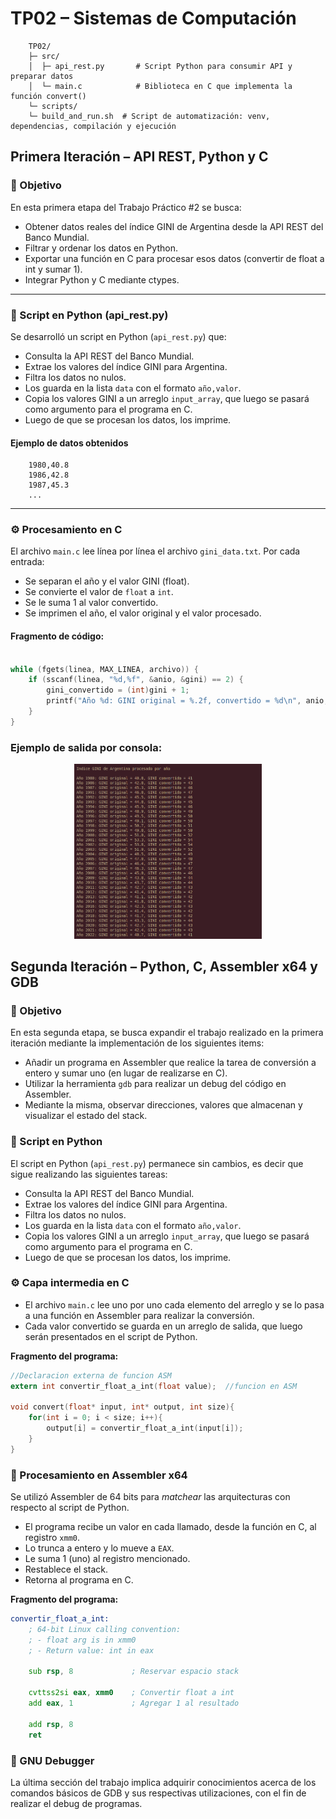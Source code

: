# TP02 – Sistemas de Computación  

```
    TP02/
    ├─ src/
    │  ├─ api_rest.py       # Script Python para consumir API y preparar datos
    │  └─ main.c            # Biblioteca en C que implementa la función convert()
    └─ scripts/
    └─ build_and_run.sh  # Script de automatización: venv, dependencias, compilación y ejecución
```

## Primera Iteración – API REST, Python y C

### 🔹 Objetivo

En esta primera etapa del Trabajo Práctico #2 se busca:

- Obtener datos reales del índice GINI de Argentina desde la API REST del Banco Mundial.
- Filtrar y ordenar los datos en Python.
- Exportar una función en C para procesar esos datos (convertir de float a int y sumar 1).
- Integrar Python y C mediante ctypes.

---

### 🐍 Script en Python (api_rest.py)

Se desarrolló un script en Python (`api_rest.py`) que:

- Consulta la API REST del Banco Mundial.
- Extrae los valores del índice GINI para Argentina.
- Filtra los datos no nulos.
- Los guarda en la lista `data` con el formato `año,valor`.
- Copia los valores GINI a un arreglo `input_array`, que luego se pasará como argumento para el programa en C.
- Luego de que se procesan los datos, los imprime.

#### Ejemplo de datos obtenidos

        1980,40.8
        1986,42.8
        1987,45.3
        ...


---

### ⚙️ Procesamiento en C

El archivo `main.c` lee línea por línea el archivo `gini_data.txt`. Por cada entrada:

- Se separan el año y el valor GINI (float).
- Se convierte el valor de `float` a `int`.
- Se le suma 1 al valor convertido.
- Se imprimen el año, el valor original y el valor procesado.

#### Fragmento de código:


```c

while (fgets(linea, MAX_LINEA, archivo)) {
    if (sscanf(linea, "%d,%f", &anio, &gini) == 2) {
        gini_convertido = (int)gini + 1;
        printf("Año %d: GINI original = %.2f, convertido = %d\n", anio, gini, gini_convertido);
    }
}
```


### Ejemplo de salida por consola:

<div style="text-align: center;">
    <img src="Imagenes/1-1.png" alt="Salida por consola" width="300">
</div>

## Segunda Iteración – Python, C, Assembler x64 y GDB

### 🔹 Objetivo

En esta segunda etapa, se busca expandir el trabajo realizado en la primera iteración mediante la implementación de los siguientes items:
- Añadir un programa en Assembler que realice la tarea de conversión a entero y sumar uno (en lugar de realizarse en C).
- Utilizar la herramienta `gdb` para realizar un debug del código en Assembler.
- Mediante la misma, observar direcciones, valores que almacenan y visualizar el estado del stack.

### 🐍 Script en Python

El script en Python (`api_rest.py`) permanece sin cambios, es decir que sigue realizando las siguientes tareas:
- Consulta la API REST del Banco Mundial.
- Extrae los valores del índice GINI para Argentina.
- Filtra los datos no nulos.
- Los guarda en la lista `data` con el formato `año,valor`.
- Copia los valores GINI a un arreglo `input_array`, que luego se pasará como argumento para el programa en C.
- Luego de que se procesan los datos, los imprime.

### ⚙️ Capa intermedia en C

- El archivo `main.c` lee uno por uno cada elemento del arreglo y se lo pasa a una función en Assembler para realizar la conversión.
- Cada valor convertido se guarda en un arreglo de salida, que luego serán presentados en el script de Python.

__Fragmento del programa:__
```c
//Declaracion externa de funcion ASM
extern int convertir_float_a_int(float value);  //funcion en ASM

void convert(float* input, int* output, int size){
    for(int i = 0; i < size; i++){
        output[i] = convertir_float_a_int(input[i]);
    }
}
```

### 🧱 Procesamiento en Assembler x64

Se utilizó Assembler de 64 bits para _matchear_ las arquitecturas con respecto al script de Python.

- El programa recibe un valor en cada llamado, desde la función en C, al registro `xmm0`.
- Lo trunca a entero y lo mueve a `EAX`. 
- Le suma 1 (uno) al registro mencionado.
- Restablece el stack.
- Retorna al programa en C.

__Fragmento del programa:__
```asm
convertir_float_a_int:
    ; 64-bit Linux calling convention:
    ; - float arg is in xmm0
    ; - Return value: int in eax

    sub rsp, 8             ; Reservar espacio stack

    cvttss2si eax, xmm0    ; Convertir float a int
    add eax, 1             ; Agregar 1 al resultado

    add rsp, 8
    ret
```

### 🐛 GNU Debugger

La última sección del trabajo implica adquirir conocimientos acerca de los comandos básicos de GDB y sus respectivas utilizaciones, con el fin de realizar el debug de programas. 

